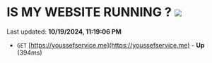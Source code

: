 # IS MY WEBSITE RUNNING ? [![](https://img.shields.io/static/v1?label=Sponsor&message=%E2%9D%A4&logo=GitHub&color=%23fe8e86)](https://github.com/sponsors/Youssef-Lehmam)

Last updated: **10/19/2024, 11:19:06 PM**

- `GET` [https://youssefservice.me](https://youssefservice.me) - **Up** (394ms)

